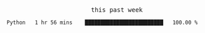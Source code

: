 

<p align="center"><samp>this past week</samp></p>
<!--START_SECTION:waka-->

```txt
Python   1 hr 56 mins    █████████████████████████   100.00 %
```

<!--END_SECTION:waka-->


